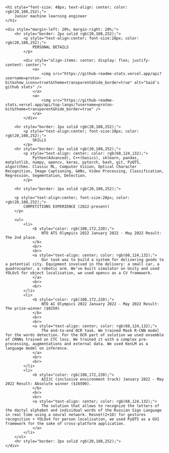
    <h1 style="font-size: 48px; text-align: center; color: rgb(20,108,252);">
        Junior machine learning engineer
    </h1>

    <div style="margin-left: 20%; margin-right: 20%;">
        <hr style="border: 2px solid rgb(20,108,252);">
            <p style="text-align:center; font-size:28px; color: rgb(20,108,252);">
                PERSONAL DETAILS
            </p>

            <div style="align-items: center; display: flex; justify-content: center;">
                <a>
                    <img src="https://github-readme-stats.vercel.app/api?username=proton-bit&show_icons=truet&theme=transparent&hide_border=true" alt="Said's github stats" />
                </a>
                <a>
                    <img src="https://github-readme-stats.vercel.app/api/top-langs/?username=proton-bit&theme=transparent&hide_border=true" />
                </a>
            </div>
        
        <hr style="border: 2px solid rgb(20,108,252);">
            <p style="text-align:center; font-size:28px; color: rgb(20,108,252);">
                SKILLS
            </p>
        <hr style="border: 2px solid rgb(20,108,252);">
            <p style="text-align: center; color: rgb(68,124,132);">
                Python(Advanced), C++(basics), sklearn, pandas, matplotlib, numpy, opencv, keras, pytorch, bash, git, PyQT5, algorithms. Classic ML, Computer Vision, Optical Character Recognition, Image Captioning, GANs, Video Processing, Classification, Regression, Segmentation, Detection.
            </p>
        
        <hr style="border: 2px solid rgb(20,108,252);">

        <p style="text-align:center; font-size:28px; color: rgb(20,108,252);">
            COMPETITIONS EXPERIENCE (2022-present)
        </p>

        <ul>
            <li>
                <b style="color: rgb(108,172,220);">
                    NTO ATS Olympics 2022 January 2022 - May 2022 Result: The 2nd place.
                </b>
                <br>
                <br>
                <a style="text-align: center; color: rgb(68,124,132);">
                    Our task was to build a system for delivering goods to a potential city. Equipment involved in the delivery: a small car, a quadrocopter, a robotic arm. We’ve built simulator on Unity and used YOLOv5 for object localisation, we used opencv as a CV framework.
                </a>
                <br>
                <br>
            </li>
            <li>
                <b style="color: rgb(108,172,220);">
                    NTO AI Olympics 2022 January 2022 - May 2022 Result: The prize-winner ($8250)
                </b>
                <br>
                <br>
                <a style="text-align: center; color: rgb(68,124,132);">
                    The end-to-end OCR task. We trained Mask R-CNN model for the words detection. For the OCR part of solution we used ensemble of CRNNs trained on CTC loss. We trained it with a complex pre-processing, augmentations and external data. We used KenLM as a language model on inference.
                </a>
                <br>
                <br>
            </li>
            <li>
                <b style="color: rgb(108,172,220);">
                    AIIJC (inclusive environment track) January 2022 - May 2022 Result: Absolute winner ($16500).
                </b>
                <br>
                <br>
                <a style="text-align: center; color: rgb(68,124,132);">
                    The solution that allows to recognize the letters of the dactyl alphabet and individual words of the Russian Sign Language in real time using a neural network. Resnet(2+1D) for gestures recognition + YOLOv4 for person localisation, we used PyQT5 as a GUI framework for the sake of cross-platform application.
                </a>
            </li>
        </ul>
        <hr style="border: 2px solid rgb(20,108,252);">
    </div>

